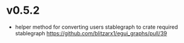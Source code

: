 # v0.5.2

* helper method for converting users stablegraph to crate required stablegraph https://github.com/blitzarx1/egui_graphs/pull/39
